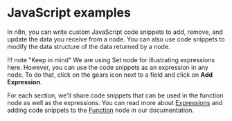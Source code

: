 # JavaScript examples

In n8n, you can write custom JavaScript code snippets to add, remove, and update the data you receive from a node. You can also use code snippets to modify the data structure of the data returned by a node.

!!! note "Keep in mind"
    We are using Set node for illustrating expressions here. However, you can use the code snippets as an expression in any node. To do that, click on the gears icon next to a field and click on **Add Expression**.


For each section, we'll share code snippets that can be used in the function node as well as the expressions. You can read more about [Expressions](/code-examples/expressions/) and adding code snippets to the [Function](/integrations/builtin/core-nodes/n8n-nodes-base.function/) node in our documentation.
